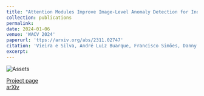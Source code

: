 ```yaml
---
title: "Attention Modules Improve Image-Level Anomaly Detection for Industrial Inspection: A DifferNet Case Study"
collection: publications
permalink: 
date: 2024-01-06
venue: 'WACV 2024'
paperurl: 'ttps://arxiv.org/abs/2311.02747'
citation: 'Vieira e Silva, André Luiz Buarque, Francisco Simões, Danny Kowerko, Tobias Schlosser, Felipe Battisti, Veronica Teichrieb. "Attention Modules Improve Image-Level Anomaly Detection for Industrial Inspection: A DifferNet Case Study." <i> arXiv preprint arXiv:2311.02747</i> (2023).'
excerpt: 
---
```

![Assets](https://andreluizbvs.github.io/files/insplad-gradcam.png)

[Project page](https://andreluizbvs.github.io/AttentDifferNet/) <br />
[arXiv](https://arxiv.org/abs/2311.02747)
